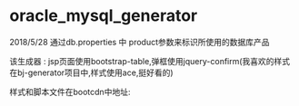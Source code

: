 # oracle_mysql_generator

2018/5/28 
通过db.properties 中 product参数来标识所使用的数据库产品

该生成器 : jsp页面使用bootstrap-table,弹框使用jquery-confirm(我喜欢的样式在bj-generator项目中,样式使用ace,挺好看的)

样式和脚本文件在bootcdn中地址:
<link href="https://cdn.bootcss.com/jquery-confirm/3.3.2/jquery-confirm.min.css" rel="stylesheet">
<link href="https://cdn.bootcss.com/bootstrap-table/1.11.1/bootstrap-table.min.css" rel="stylesheet">
<link href="https://cdn.bootcss.com/bootstrap/3.3.0/css/bootstrap.min.css" rel="stylesheet">

<script src="https://cdn.bootcss.com/jquery/1.9.1/jquery.min.js"></script>
<script src="https://cdn.bootcss.com/bootstrap/3.3.0/js/bootstrap.min.js"></script>
<script src="https://cdn.bootcss.com/bootstrap-table/1.12.1/bootstrap-table.js"></script>
<script src="https://cdn.bootcss.com/bootstrap-table/1.11.1/locale/bootstrap-table-zh-CN.min.js"></script>
<script src="https://cdn.bootcss.com/jquery-confirm/3.3.2/jquery-confirm.min.js"></script>